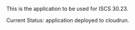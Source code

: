 This is the application to be used for ISCS 30.23.

Current Status: application deployed to cloudrun.
